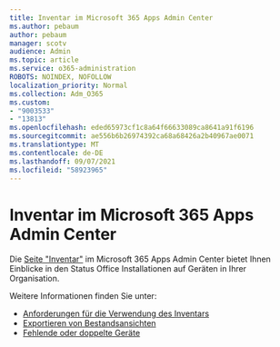 ```yaml
---
title: Inventar im Microsoft 365 Apps Admin Center
ms.author: pebaum
author: pebaum
manager: scotv
audience: Admin
ms.topic: article
ms.service: o365-administration
ROBOTS: NOINDEX, NOFOLLOW
localization_priority: Normal
ms.collection: Adm_O365
ms.custom:
- "9003533"
- "13813"
ms.openlocfilehash: eded65973cf1c8a64f66633089ca8641a91f6196
ms.sourcegitcommit: ae556b6b26974392ca68a68426a2b40967ae0071
ms.translationtype: MT
ms.contentlocale: de-DE
ms.lasthandoff: 09/07/2021
ms.locfileid: "58923965"
---
```

# <a name="inventory-in-microsoft-365-apps-admin-center"></a>Inventar im Microsoft 365 Apps Admin Center

Die [Seite "Inventar"](https://docs.microsoft.com/deployoffice/admincenter/inventory) im Microsoft 365 Apps Admin Center bietet Ihnen Einblicke in den Status Office Installationen auf Geräten in Ihrer Organisation. 

Weitere Informationen finden Sie unter:

- [Anforderungen für die Verwendung des Inventars](https://docs.microsoft.com/deployoffice/admincenter/inventory#requirements-for-using-inventory)
- [Exportieren von Bestandsansichten](https://docs.microsoft.com/deployoffice/admincenter/inventory#export-inventory-views)
- [Fehlende oder doppelte Geräte](https://docs.microsoft.com/deployoffice/admincenter/inventory#missing-or-duplicate-devices)